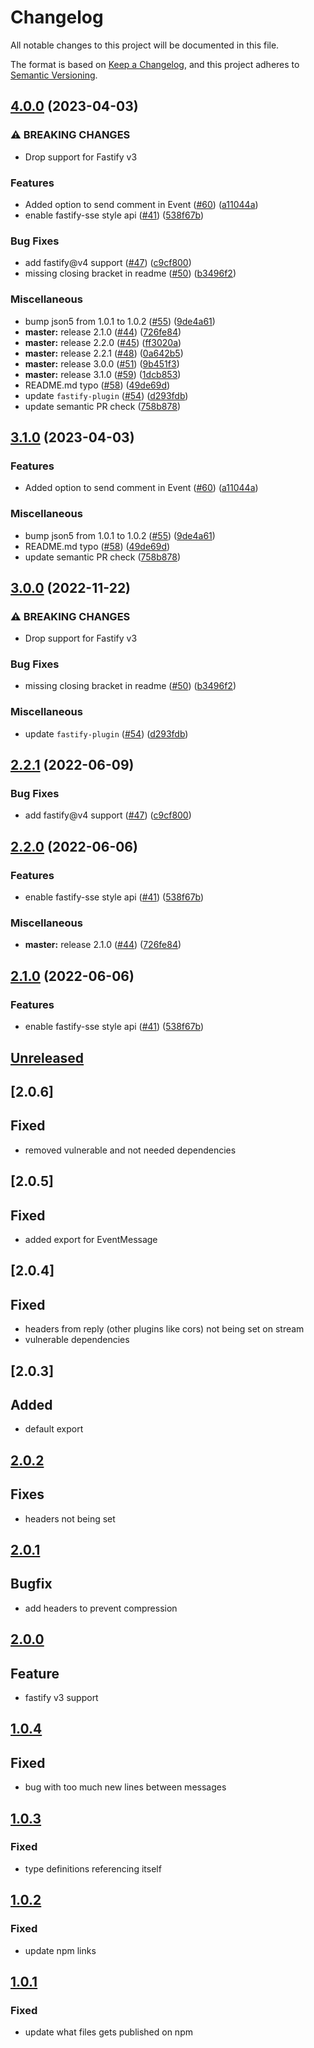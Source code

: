 # Changelog
All notable changes to this project will be documented in this file.

The format is based on [Keep a Changelog](https://keepachangelog.com/en/1.0.0/),
and this project adheres to [Semantic Versioning](https://semver.org/spec/v2.0.0.html).

## [4.0.0](https://github.com/NodeFactoryIo/fastify-sse-v2/compare/v3.1.0...v4.0.0) (2023-04-03)


### ⚠ BREAKING CHANGES

* Drop support for Fastify v3

### Features

* Added option to send comment in Event ([#60](https://github.com/NodeFactoryIo/fastify-sse-v2/issues/60)) ([a11044a](https://github.com/NodeFactoryIo/fastify-sse-v2/commit/a11044a618c71cd60658915e36ab9f50661cf5e4))
* enable fastify-sse style api ([#41](https://github.com/NodeFactoryIo/fastify-sse-v2/issues/41)) ([538f67b](https://github.com/NodeFactoryIo/fastify-sse-v2/commit/538f67beb80ab11180f62bf2cccf637e781605cf))


### Bug Fixes

* add fastify@v4 support ([#47](https://github.com/NodeFactoryIo/fastify-sse-v2/issues/47)) ([c9cf800](https://github.com/NodeFactoryIo/fastify-sse-v2/commit/c9cf800eb95e47f2122b2a0a667fb993408818ec))
* missing closing bracket in readme ([#50](https://github.com/NodeFactoryIo/fastify-sse-v2/issues/50)) ([b3496f2](https://github.com/NodeFactoryIo/fastify-sse-v2/commit/b3496f23fcf03d8224843ce78e0fd05d39dcff83))


### Miscellaneous

* bump json5 from 1.0.1 to 1.0.2 ([#55](https://github.com/NodeFactoryIo/fastify-sse-v2/issues/55)) ([9de4a61](https://github.com/NodeFactoryIo/fastify-sse-v2/commit/9de4a61cc6d64944a648f1e3bbec89a2d7b04cc3))
* **master:** release 2.1.0 ([#44](https://github.com/NodeFactoryIo/fastify-sse-v2/issues/44)) ([726fe84](https://github.com/NodeFactoryIo/fastify-sse-v2/commit/726fe8494864d83b807ff16a7ca7b459e80bacc7))
* **master:** release 2.2.0 ([#45](https://github.com/NodeFactoryIo/fastify-sse-v2/issues/45)) ([ff3020a](https://github.com/NodeFactoryIo/fastify-sse-v2/commit/ff3020a38257ec40793ac9d04199baa491c32ef0))
* **master:** release 2.2.1 ([#48](https://github.com/NodeFactoryIo/fastify-sse-v2/issues/48)) ([0a642b5](https://github.com/NodeFactoryIo/fastify-sse-v2/commit/0a642b5fc62f3cd7477a4881b9798676dcad5711))
* **master:** release 3.0.0 ([#51](https://github.com/NodeFactoryIo/fastify-sse-v2/issues/51)) ([9b451f3](https://github.com/NodeFactoryIo/fastify-sse-v2/commit/9b451f3c2947fc4521edca5b5251f51cde5179e3))
* **master:** release 3.1.0 ([#59](https://github.com/NodeFactoryIo/fastify-sse-v2/issues/59)) ([1dcb853](https://github.com/NodeFactoryIo/fastify-sse-v2/commit/1dcb85358478dca745f6d903c7d12b15fba07e7b))
* README.md typo ([#58](https://github.com/NodeFactoryIo/fastify-sse-v2/issues/58)) ([49de69d](https://github.com/NodeFactoryIo/fastify-sse-v2/commit/49de69dfc5d5f2f6d592f3498b7cf7f3ea7be9d7))
* update `fastify-plugin` ([#54](https://github.com/NodeFactoryIo/fastify-sse-v2/issues/54)) ([d293fdb](https://github.com/NodeFactoryIo/fastify-sse-v2/commit/d293fdb233258ecc73538b793dca708d8332bd2a))
* update semantic PR check ([758b878](https://github.com/NodeFactoryIo/fastify-sse-v2/commit/758b878a6a0f081a42ff3b04af15f09ab02b3b3b))

## [3.1.0](https://github.com/NodeFactoryIo/fastify-sse-v2/compare/v3.0.0...v3.1.0) (2023-04-03)


### Features

* Added option to send comment in Event ([#60](https://github.com/NodeFactoryIo/fastify-sse-v2/issues/60)) ([a11044a](https://github.com/NodeFactoryIo/fastify-sse-v2/commit/a11044a618c71cd60658915e36ab9f50661cf5e4))


### Miscellaneous

* bump json5 from 1.0.1 to 1.0.2 ([#55](https://github.com/NodeFactoryIo/fastify-sse-v2/issues/55)) ([9de4a61](https://github.com/NodeFactoryIo/fastify-sse-v2/commit/9de4a61cc6d64944a648f1e3bbec89a2d7b04cc3))
* README.md typo ([#58](https://github.com/NodeFactoryIo/fastify-sse-v2/issues/58)) ([49de69d](https://github.com/NodeFactoryIo/fastify-sse-v2/commit/49de69dfc5d5f2f6d592f3498b7cf7f3ea7be9d7))
* update semantic PR check ([758b878](https://github.com/NodeFactoryIo/fastify-sse-v2/commit/758b878a6a0f081a42ff3b04af15f09ab02b3b3b))

## [3.0.0](https://github.com/NodeFactoryIo/fastify-sse-v2/compare/v2.2.1...v3.0.0) (2022-11-22)


### ⚠ BREAKING CHANGES

* Drop support for Fastify v3

### Bug Fixes

* missing closing bracket in readme ([#50](https://github.com/NodeFactoryIo/fastify-sse-v2/issues/50)) ([b3496f2](https://github.com/NodeFactoryIo/fastify-sse-v2/commit/b3496f23fcf03d8224843ce78e0fd05d39dcff83))


### Miscellaneous

* update `fastify-plugin` ([#54](https://github.com/NodeFactoryIo/fastify-sse-v2/issues/54)) ([d293fdb](https://github.com/NodeFactoryIo/fastify-sse-v2/commit/d293fdb233258ecc73538b793dca708d8332bd2a))

## [2.2.1](https://github.com/NodeFactoryIo/fastify-sse-v2/compare/v2.2.0...v2.2.1) (2022-06-09)


### Bug Fixes

* add fastify@v4 support ([#47](https://github.com/NodeFactoryIo/fastify-sse-v2/issues/47)) ([c9cf800](https://github.com/NodeFactoryIo/fastify-sse-v2/commit/c9cf800eb95e47f2122b2a0a667fb993408818ec))

## [2.2.0](https://github.com/NodeFactoryIo/fastify-sse-v2/compare/v2.1.0...v2.2.0) (2022-06-06)


### Features

* enable fastify-sse style api ([#41](https://github.com/NodeFactoryIo/fastify-sse-v2/issues/41)) ([538f67b](https://github.com/NodeFactoryIo/fastify-sse-v2/commit/538f67beb80ab11180f62bf2cccf637e781605cf))


### Miscellaneous

* **master:** release 2.1.0 ([#44](https://github.com/NodeFactoryIo/fastify-sse-v2/issues/44)) ([726fe84](https://github.com/NodeFactoryIo/fastify-sse-v2/commit/726fe8494864d83b807ff16a7ca7b459e80bacc7))

## [2.1.0](https://github.com/NodeFactoryIo/fastify-sse-v2/compare/v2.0.6...v2.1.0) (2022-06-06)


### Features

* enable fastify-sse style api ([#41](https://github.com/NodeFactoryIo/fastify-sse-v2/issues/41)) ([538f67b](https://github.com/NodeFactoryIo/fastify-sse-v2/commit/538f67beb80ab11180f62bf2cccf637e781605cf))

## [Unreleased]
## [2.0.6]

## Fixed
- removed vulnerable and not needed dependencies
## [2.0.5]

## Fixed
- added export for EventMessage

## [2.0.4]

## Fixed
- headers from reply (other plugins like cors) not being set on stream
- vulnerable dependencies

## [2.0.3]

## Added
- default export

## [2.0.2]
## Fixes
- headers not being set

## [2.0.1]
## Bugfix
- add headers to prevent compression

## [2.0.0]
## Feature
- fastify v3 support

## [1.0.4]
## Fixed
- bug with too much new lines between messages

## [1.0.3]
### Fixed
- type definitions referencing itself

## [1.0.2]
### Fixed
- update npm links

## [1.0.1]
### Fixed
- update what files gets published on npm

[Unreleased]: https://github.com/nodefactoryio/fastify-sse-v2/compare/v2.0.2...HEAD
[2.0.2]: https://github.com/nodefactoryio/fastify-sse-v2/compare/v2.0.1...v2.0.2
[2.0.1]: https://github.com/nodefactoryio/fastify-sse-v2/compare/v2.0.0...v2.0.1
[2.0.0]: https://github.com/nodefactoryio/fastify-sse-v2/compare/v1.0.4...v2.0.0
[1.0.4]: https://github.com/nodefactoryio/fastify-sse-v2/compare/v1.0.3...v1.0.4
[1.0.3]: https://github.com/nodefactoryio/fastify-sse-v2/compare/v1.0.2...v1.0.3
[1.0.2]: https://github.com/nodefactoryio/fastify-sse-v2/compare/v1.0.1...v1.0.2
[1.0.1]: https://github.com/nodefactoryio/fastify-sse-v2/compare/v1.0.0...v1.0.1
[1.0.0]: https://github.com/nodefactoryio/fastify-sse-v2/releases/tag/v1.0.0
